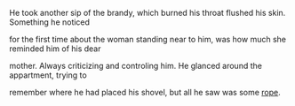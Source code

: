 He took another sip of the brandy, which burned his throat flushed his skin.  Something he noticed

for the first time about the woman standing near to him, was how much she reminded him of his dear

mother.  Always criticizing and controling him.  He glanced around the appartment, trying to

remember where he had placed his shovel, but all he saw was some [rope](hitchcock/rope_hk.md).